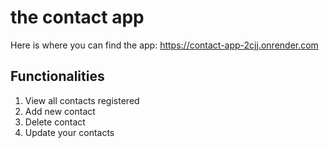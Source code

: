 # the contact app

Here is where you can find the app: https://contact-app-2cjj.onrender.com

## Functionalities 
1. View all contacts registered
2. Add new contact
3. Delete contact
4. Update your contacts

